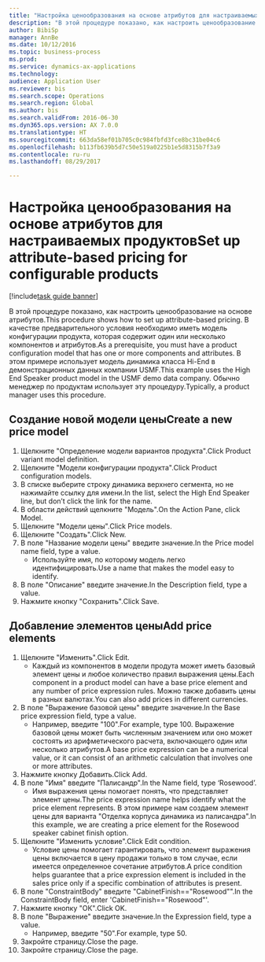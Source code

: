 ```yaml
--- 
title: "Настройка ценообразования на основе атрибутов для настраиваемых продуктов"
description: "В этой процедуре показано, как настроить ценообразование на основе атрибутов."
author: BibiSp
manager: AnnBe
ms.date: 10/12/2016
ms.topic: business-process
ms.prod: 
ms.service: dynamics-ax-applications
ms.technology: 
audience: Application User
ms.reviewer: bis
ms.search.scope: Operations
ms.search.region: Global
ms.author: bis
ms.search.validFrom: 2016-06-30
ms.dyn365.ops.version: AX 7.0.0
ms.translationtype: HT
ms.sourcegitcommit: 663da58ef01b705c0c984fbfd3fce8bc31be04c6
ms.openlocfilehash: b113fb639b5d7c50e519a0225b1e5d8315b7f3a9
ms.contentlocale: ru-ru
ms.lasthandoff: 08/29/2017

---
```

# <a name="set-up-attribute-based-pricing-for-configurable-products"></a><span data-ttu-id="f413f-103">Настройка ценообразования на основе атрибутов для настраиваемых продуктов</span><span class="sxs-lookup"><span data-stu-id="f413f-103">Set up attribute-based pricing for configurable products</span></span>

[!include[task guide banner](../../includes/task-guide-banner.md)]

<span data-ttu-id="f413f-104">В этой процедуре показано, как настроить ценообразование на основе атрибутов.</span><span class="sxs-lookup"><span data-stu-id="f413f-104">This procedure shows how to set up attribute-based pricing.</span></span> <span data-ttu-id="f413f-105">В качестве предварительного условия необходимо иметь модель конфигурации продукта, которая содержит один или несколько компонентов и атрибутов.</span><span class="sxs-lookup"><span data-stu-id="f413f-105">As a prerequisite, you must have a product configuration model that has one or more components and attributes.</span></span> <span data-ttu-id="f413f-106">В этом примере использует модель динамика класса Hi-End в демонстрационных данных компании USMF.</span><span class="sxs-lookup"><span data-stu-id="f413f-106">This example uses the High End Speaker product model in the USMF demo data company.</span></span> <span data-ttu-id="f413f-107">Обычно менеджер по продуктам использует эту процедуру.</span><span class="sxs-lookup"><span data-stu-id="f413f-107">Typically, a product manager uses this procedure.</span></span>


## <a name="create-a-new-price-model"></a><span data-ttu-id="f413f-108">Создание новой модели цены</span><span class="sxs-lookup"><span data-stu-id="f413f-108">Create a new price model</span></span>
1. <span data-ttu-id="f413f-109">Щелкните "Определение модели вариантов продукта".</span><span class="sxs-lookup"><span data-stu-id="f413f-109">Click Product variant model definition.</span></span>
2. <span data-ttu-id="f413f-110">Щелкните "Модели конфигурации продукта".</span><span class="sxs-lookup"><span data-stu-id="f413f-110">Click Product configuration models.</span></span>
3. <span data-ttu-id="f413f-111">В списке выберите строку динамика верхнего сегмента, но не нажимайте ссылку для имени.</span><span class="sxs-lookup"><span data-stu-id="f413f-111">In the list, select the High End Speaker line, but don’t click the link for the name.</span></span>
4. <span data-ttu-id="f413f-112">В области действий щелкните "Модель".</span><span class="sxs-lookup"><span data-stu-id="f413f-112">On the Action Pane, click Model.</span></span>
5. <span data-ttu-id="f413f-113">Щелкните "Модели цены".</span><span class="sxs-lookup"><span data-stu-id="f413f-113">Click Price models.</span></span>
6. <span data-ttu-id="f413f-114">Щелкните "Создать".</span><span class="sxs-lookup"><span data-stu-id="f413f-114">Click New.</span></span>
7. <span data-ttu-id="f413f-115">В поле "Название модели цены" введите значение.</span><span class="sxs-lookup"><span data-stu-id="f413f-115">In the Price model name field, type a value.</span></span>
    * <span data-ttu-id="f413f-116">Используйте имя, по которому модель легко идентифицировать.</span><span class="sxs-lookup"><span data-stu-id="f413f-116">Use a name that makes the model easy to identify.</span></span>  
8. <span data-ttu-id="f413f-117">В поле "Описание" введите значение.</span><span class="sxs-lookup"><span data-stu-id="f413f-117">In the Description field, type a value.</span></span>
9. <span data-ttu-id="f413f-118">Нажмите кнопку "Сохранить".</span><span class="sxs-lookup"><span data-stu-id="f413f-118">Click Save.</span></span>

## <a name="add-price-elements"></a><span data-ttu-id="f413f-119">Добавление элементов цены</span><span class="sxs-lookup"><span data-stu-id="f413f-119">Add price elements</span></span>
1. <span data-ttu-id="f413f-120">Щелкните "Изменить".</span><span class="sxs-lookup"><span data-stu-id="f413f-120">Click Edit.</span></span>
    * <span data-ttu-id="f413f-121">Каждый из компонентов в модели продута может иметь базовый элемент цены и любое количество правил выражения цены.</span><span class="sxs-lookup"><span data-stu-id="f413f-121">Each component in a product model can have a base price element and any number of price expression rules.</span></span> <span data-ttu-id="f413f-122">Можно также добавить цены в разных валютах.</span><span class="sxs-lookup"><span data-stu-id="f413f-122">You can also add prices in different currencies.</span></span>  
2. <span data-ttu-id="f413f-123">В поле "Выражение базовой цены" введите значение.</span><span class="sxs-lookup"><span data-stu-id="f413f-123">In the Base price expression field, type a value.</span></span>
    * <span data-ttu-id="f413f-124">Например, введите "100".</span><span class="sxs-lookup"><span data-stu-id="f413f-124">For example, type 100.</span></span>   <span data-ttu-id="f413f-125">Выражение базовой цены может быть численным значением или оно может состоять из арифметического расчета, включающего один или несколько атрибутов.</span><span class="sxs-lookup"><span data-stu-id="f413f-125">A base price expression can be a numerical value, or it can consist of an arithmetic calculation that involves one or more attributes.</span></span>  
3. <span data-ttu-id="f413f-126">Нажмите кнопку Добавить.</span><span class="sxs-lookup"><span data-stu-id="f413f-126">Click Add.</span></span>
4. <span data-ttu-id="f413f-127">В поле "Имя" введите "Палисандр".</span><span class="sxs-lookup"><span data-stu-id="f413f-127">In the Name field, type ‘Rosewood’.</span></span>
    * <span data-ttu-id="f413f-128">Имя выражения цены помогает понять, что представляет элемент цены.</span><span class="sxs-lookup"><span data-stu-id="f413f-128">The price expression name helps identify what the price element represents.</span></span> <span data-ttu-id="f413f-129">В этом примере нам создаем элемент цены для варианта "Отделка корпуса динамика из палисандра".</span><span class="sxs-lookup"><span data-stu-id="f413f-129">In this example, we are creating a price element for the Rosewood speaker cabinet finish option.</span></span>  
5. <span data-ttu-id="f413f-130">Щелкните "Изменить условие".</span><span class="sxs-lookup"><span data-stu-id="f413f-130">Click Edit condition.</span></span>
    * <span data-ttu-id="f413f-131">Условие цены помогает гарантировать, что элемент выражения цены включается в цену продажи только в том случае, если имеется определенное сочетание атрибутов.</span><span class="sxs-lookup"><span data-stu-id="f413f-131">A price condition helps guarantee that a price expression element is included in the sales price only if a specific combination of attributes is present.</span></span>  
6. <span data-ttu-id="f413f-132">В поле "ConstraintBody" введите "CabinetFinish=="Rosewood"".</span><span class="sxs-lookup"><span data-stu-id="f413f-132">In the ConstraintBody field, enter 'CabinetFinish=="Rosewood"'.</span></span>
7. <span data-ttu-id="f413f-133">Нажмите кнопку "OК".</span><span class="sxs-lookup"><span data-stu-id="f413f-133">Click OK.</span></span>
8. <span data-ttu-id="f413f-134">В поле "Выражение" введите значение.</span><span class="sxs-lookup"><span data-stu-id="f413f-134">In the Expression field, type a value.</span></span>
    * <span data-ttu-id="f413f-135">Например, введите "50".</span><span class="sxs-lookup"><span data-stu-id="f413f-135">For example, type 50.</span></span>  
9. <span data-ttu-id="f413f-136">Закройте страницу.</span><span class="sxs-lookup"><span data-stu-id="f413f-136">Close the page.</span></span>
10. <span data-ttu-id="f413f-137">Закройте страницу.</span><span class="sxs-lookup"><span data-stu-id="f413f-137">Close the page.</span></span>


